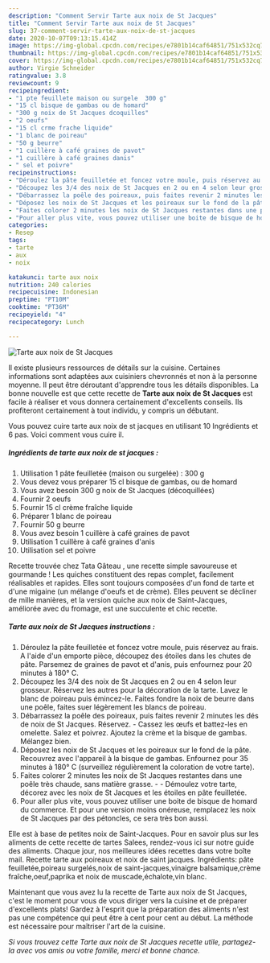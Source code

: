 ```yaml
---
description: "Comment Servir Tarte aux noix de St Jacques"
title: "Comment Servir Tarte aux noix de St Jacques"
slug: 37-comment-servir-tarte-aux-noix-de-st-jacques
date: 2020-10-07T09:13:15.414Z
image: https://img-global.cpcdn.com/recipes/e7801b14caf64851/751x532cq70/tarte-aux-noix-de-st-jacques-photo-principale-de-la-recette.jpg
thumbnail: https://img-global.cpcdn.com/recipes/e7801b14caf64851/751x532cq70/tarte-aux-noix-de-st-jacques-photo-principale-de-la-recette.jpg
cover: https://img-global.cpcdn.com/recipes/e7801b14caf64851/751x532cq70/tarte-aux-noix-de-st-jacques-photo-principale-de-la-recette.jpg
author: Virgie Schneider
ratingvalue: 3.8
reviewcount: 9
recipeingredient:
- "1 pte feuillete maison ou surgele  300 g"
- "15 cl bisque de gambas ou de homard"
- "300 g noix de St Jacques dcoquilles"
- "2 oeufs"
- "15 cl crme frache liquide"
- "1 blanc de poireau"
- "50 g beurre"
- "1 cuillère à café graines de pavot"
- "1 cuillère à café graines danis"
- " sel et poivre"
recipeinstructions:
- "Déroulez la pâte feuilletée et foncez votre moule, puis réservez au frais. A l&#39;aide d&#39;un emporte pièce, découpez des étoiles dans les chutes de pâte. Parsemez de graines de pavot et d&#39;anis, puis enfournez pour 20 minutes à 180° C."
- "Découpez les 3/4 des noix de St Jacques en 2 ou en 4 selon leur grosseur. Réservez les autres pour la décoration de la tarte. Lavez le blanc de poireau puis émincez-le. Faites fondre la noix de beurre dans une poêle, faites suer légèrement les blancs de poireau."
- "Débarrassez la poêle des poireaux, puis faites revenir 2 minutes les dés de noix de St Jacques. Réservez. Cassez les œufs et battez-les en omelette. Salez et poivrez. Ajoutez la crème et la bisque de gambas. Mélangez bien."
- "Déposez les noix de St Jacques et les poireaux sur le fond de la pâte. Recouvrez avec l&#39;appareil à la bisque de gambas. Enfournez pour 35 minutes à 180° C (surveillez régulièrement la coloration de votre tarte)."
- "Faites colorer 2 minutes les noix de St Jacques restantes dans une poêle très chaude, sans matière grasse.  Démoulez votre tarte, décorez avec les noix de St Jacques et les étoiles en pâte feuilletée."
- "Pour aller plus vite, vous pouvez utiliser une boite de bisque de homard du commerce. Et pour une version moins onéreuse, remplacez les noix de St Jacques par des pétoncles, ce sera très bon aussi."
categories:
- Resep
tags:
- tarte
- aux
- noix

katakunci: tarte aux noix 
nutrition: 240 calories
recipecuisine: Indonesian
preptime: "PT10M"
cooktime: "PT36M"
recipeyield: "4"
recipecategory: Lunch

---
```



![Tarte aux noix de St Jacques](https://img-global.cpcdn.com/recipes/e7801b14caf64851/751x532cq70/tarte-aux-noix-de-st-jacques-photo-principale-de-la-recette.jpg)

Il existe plusieurs ressources de détails sur la cuisine. Certaines informations sont adaptées aux cuisiniers chevronnés et non à la personne moyenne. Il peut être déroutant d'apprendre tous les détails disponibles. La bonne nouvelle est que cette recette de <strong> Tarte aux noix de St Jacques </strong> est facile à réaliser et vous donnera certainement d'excellents conseils. Ils profiteront certainement à tout individu, y compris un débutant.

<!--inarticleads1-->

Vous pouvez cuire tarte aux noix de st jacques en utilisant 10 Ingrédients et 6 pas. Voici comment vous cuire il.

##### Ingrédients de tarte aux noix de st jacques :

1. Utilisation 1 pâte feuilletée (maison ou surgelée) : 300 g
1. Vous devez vous préparer 15 cl bisque de gambas, ou de homard
1. Vous avez besoin 300 g noix de St Jacques (décoquillées)
1. Fournir 2 oeufs
1. Fournir 15 cl crème fraîche liquide
1. Préparer 1 blanc de poireau
1. Fournir 50 g beurre
1. Vous avez besoin 1 cuillère à café graines de pavot
1. Utilisation 1 cuillère à café graines d&#39;anis
1. Utilisation  sel et poivre


Recette trouvée chez Tata Gâteau , une recette simple savoureuse et gourmande ! Les quiches constituent des repas complet, facilement réalisables et rapides. Elles sont toujours composées d&#39;un fond de tarte et d&#39;une migaine (un mélange d&#39;oeufs et de crème). Elles peuvent se décliner de mille manières, et la version quiche aux noix de Saint-Jacques, améliorée avec du fromage, est une succulente et chic recette. 

<!--inarticleads2-->

##### Tarte aux noix de St Jacques instructions :

1. Déroulez la pâte feuilletée et foncez votre moule, puis réservez au frais. A l&#39;aide d&#39;un emporte pièce, découpez des étoiles dans les chutes de pâte. Parsemez de graines de pavot et d&#39;anis, puis enfournez pour 20 minutes à 180° C.
1. Découpez les 3/4 des noix de St Jacques en 2 ou en 4 selon leur grosseur. Réservez les autres pour la décoration de la tarte. Lavez le blanc de poireau puis émincez-le. Faites fondre la noix de beurre dans une poêle, faites suer légèrement les blancs de poireau.
1. Débarrassez la poêle des poireaux, puis faites revenir 2 minutes les dés de noix de St Jacques. Réservez. - Cassez les œufs et battez-les en omelette. Salez et poivrez. Ajoutez la crème et la bisque de gambas. Mélangez bien.
1. Déposez les noix de St Jacques et les poireaux sur le fond de la pâte. Recouvrez avec l&#39;appareil à la bisque de gambas. Enfournez pour 35 minutes à 180° C (surveillez régulièrement la coloration de votre tarte).
1. Faites colorer 2 minutes les noix de St Jacques restantes dans une poêle très chaude, sans matière grasse. -  - Démoulez votre tarte, décorez avec les noix de St Jacques et les étoiles en pâte feuilletée.
1. Pour aller plus vite, vous pouvez utiliser une boite de bisque de homard du commerce. Et pour une version moins onéreuse, remplacez les noix de St Jacques par des pétoncles, ce sera très bon aussi.


Elle est à base de petites noix de Saint-Jacques. Pour en savoir plus sur les aliments de cette recette de tartes Salees, rendez-vous ici sur notre guide des aliments. Chaque jour, nos meilleures idées recettes dans votre boîte mail. Recette tarte aux poireaux et noix de saint jacques. Ingrédients: pâte feuilletée,poireau surgelés,noix de saint-jacques,vinaigre balsamique,crème fraîche,oeuf,paprika et noix de muscade,échalote,vin blanc. 

<!--inarticleads1-->

<p>
Maintenant que vous avez lu la recette de Tarte aux noix de St Jacques, c'est le moment pour vous de vous diriger vers la cuisine et de préparer d'excellents plats! Gardez à l'esprit que la préparation des aliments n'est pas une compétence qui peut être à cent pour cent au début. La méthode est nécessaire pour maîtriser l'art de la cuisine.
</p>

<p>
<i>Si vous trouvez cette Tarte aux noix de St Jacques recette utile, partagez-la avec vos amis ou votre famille, merci et bonne chance.</i>
</p>
